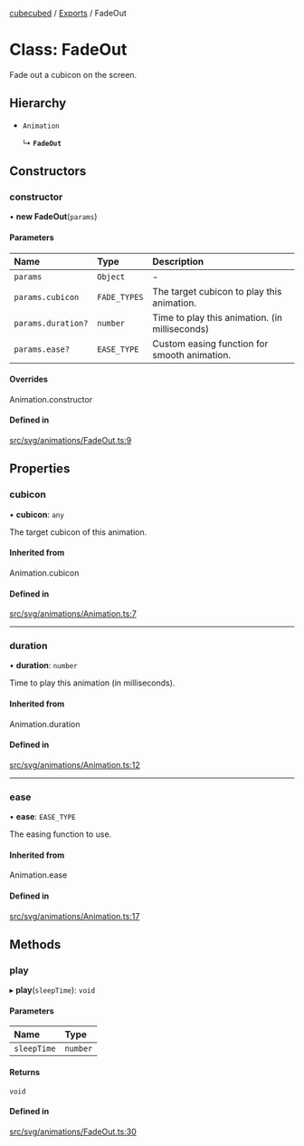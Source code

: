 [cubecubed](/reference/README.md) / [Exports](/reference/modules.md) / FadeOut

# Class: FadeOut

Fade out a cubicon on the screen.

## Hierarchy

- `Animation`

  ↳ **`FadeOut`**

## Constructors

### constructor

• **new FadeOut**(`params`)

#### Parameters

| Name | Type | Description |
| :------ | :------ | :------ |
| `params` | `Object` | - |
| `params.cubicon` | `FADE_TYPES` | The target cubicon to play this animation. |
| `params.duration?` | `number` | Time to play this animation. (in milliseconds) |
| `params.ease?` | `EASE_TYPE` | Custom easing function for smooth animation. |

#### Overrides

Animation.constructor

#### Defined in

[src/svg/animations/FadeOut.ts:9](https://github.com/imaphatduc/cubecubed/blob/1251e31/src/svg/animations/FadeOut.ts#L9)

## Properties

### cubicon

• **cubicon**: `any`

The target cubicon of this animation.

#### Inherited from

Animation.cubicon

#### Defined in

[src/svg/animations/Animation.ts:7](https://github.com/imaphatduc/cubecubed/blob/1251e31/src/svg/animations/Animation.ts#L7)

___

### duration

• **duration**: `number`

Time to play this animation (in milliseconds).

#### Inherited from

Animation.duration

#### Defined in

[src/svg/animations/Animation.ts:12](https://github.com/imaphatduc/cubecubed/blob/1251e31/src/svg/animations/Animation.ts#L12)

___

### ease

• **ease**: `EASE_TYPE`

The easing function to use.

#### Inherited from

Animation.ease

#### Defined in

[src/svg/animations/Animation.ts:17](https://github.com/imaphatduc/cubecubed/blob/1251e31/src/svg/animations/Animation.ts#L17)

## Methods

### play

▸ **play**(`sleepTime`): `void`

#### Parameters

| Name | Type |
| :------ | :------ |
| `sleepTime` | `number` |

#### Returns

`void`

#### Defined in

[src/svg/animations/FadeOut.ts:30](https://github.com/imaphatduc/cubecubed/blob/1251e31/src/svg/animations/FadeOut.ts#L30)
